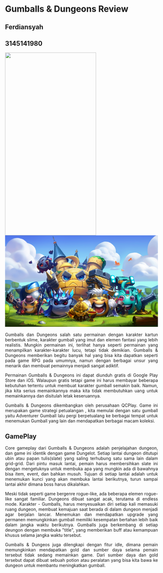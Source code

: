 # Gumballs & Dungeons Review
## Ferdiansyah
## 3145141980

<img src="https://user-images.githubusercontent.com/30854454/30260585-7063c864-96f2-11e7-9bd5-d7d359ade281.jpg" height="600" width="300" align="center"/>
<img src="gumball1.png" height="300" width="100%"/>

<p align="justify">Gumballs dan Dungeons salah satu permainan dengan karakter kartun berbentuk slime, karakter gumball yang imut dan elemen fantasi yang lebih realistis. Mungkin permainan ini, terlihat hanya seperti permainan yang menampilkan karakter-karakter lucu, tetapi tidak demikian. Gumballs & Dungeons memberikan begitu banyak hal yang bisa kita dapatkan seperti pada game RPG pada umumnya, namun dengan berbagai unsur yang menarik dan membuat pemainnya menjadi sangat adiktif.</p>

<p align="justify">Permainan Gumballs & Dungeons ini dapat diunduh gratis di Google Play Store dan iOS. Walaupun gratis tetapi game ini harus membayar beberapa kebutuhan tertentu untuk membuat karakter gumball semakin baik. Namun, jika kita serius memainkannya maka kita tidak membutuhkan uang untuk memainkannya dan disitulah letak keseruannya.</p>

<p align="justify">Gumballs & Dungeons dikembangkan oleh perusahaan QCPlay. Game ini merupakan game strategi petualangan , kita memulai dengan satu gumball yaitu Adventurer Gumball lalu pergi berpetualang ke berbagai tempat untuk menemukan Gumball yang lain dan mendapatkan berbagai macam koleksi.</p>

## GamePlay

<p align="justify">Core gameplay dari Gumballs & Dungeons adalah penjelajahan dungeon, dan game ini identik dengan game Dungelot. Setiap lantai dungeon ditutupi ubin atau papan tulis(slate) yang saling terhubung satu sama lain dalam grid-grid. Dari pintu masuk lantai, pemain harus membersihkan slate ini dengan mengetuknya untuk membuka apa yang mungkin ada di bawahnya bisa item, event, dan bahkan musuh. Tujuan di setiap lantai adalah untuk menemukan kunci yang akan membuka lantai berikutnya, turun sampai lantai akhir dimana boss harus dikalahkan.</p>

<p align="justify">Meski tidak seperti game bergenre rogue-like, ada beberapa elemen rogue-like sangat familiar. Dungeons dibuat sangat acak, terutama di endless mode. Karakter - Gumballs, harus menyesuaikan diri setiap kali memasuki ruang dungeon, membuat kemajuan saat berada di dalam dungeon menjadi agar berjalan lancar. Menemukan dan mendapatkan upgrade yang permanen memungkinkan gumball memiliki kesempatan bertahan lebih baik dalam jangka waktu berikutnya. Gumballs juga berkembang di setiap deungon dengan membuka "title", yang memberikan buff atau kemampuan khusus selama jangka waktu tersebut.</p>

<p align="justify">Gumballs & Dungeos juga dilengkapi dengan fitur idle, dimana pemain memungkinkan mendapatkan gold dan sumber daya selama pemain tersebut tidak sedang memainkan game. Dari sumber daya dan gold tersebut dapat dibuat sebuah potion atau peralatan yang bisa kita bawa ke dungeon untuk membantu meningkatkan gumball. </p>


